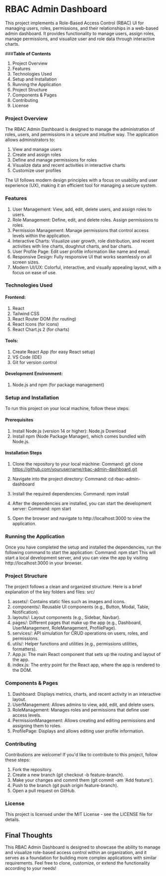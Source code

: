 # **RBAC Admin Dashboard**

This project implements a Role-Based Access Control (RBAC) UI for managing users, roles, permissions, and their relationships in a web-based admin dashboard. It provides functionality to manage users, assign roles, manage permissions, and visualize user and role data through interactive charts.

###**Table of Contents**

1. Project Overview
2. Features
3. Technologies Used
4. Setup and Installation
5. Running the Application
6. Project Structure
7. Components & Pages
8. Contributing
9. License

### **Project Overview**

The RBAC Admin Dashboard is designed to manage the administration of roles, users, and permissions in a secure and intuitive way. The application allows administrators to:

1. View and manage users
2. Create and assign roles
3. Define and manage permissions for roles
4. Visualize data and recent activities in interactive charts
5. Customize user profiles

The UI follows modern design principles with a focus on usability and user experience (UX), making it an efficient tool for managing a secure system.

### **Features**

1. User Management: View, add, edit, delete users, and assign roles to users.
2. Role Management: Define, edit, and delete roles. Assign permissions to roles.
3. Permission Management: Manage permissions that control access levels within the application.
4. Interactive Charts: Visualize user growth, role distribution, and recent activities with line charts, doughnut charts, and bar charts.
5. User Profile Page: Edit user profile information like name and email.
6. Responsive Design: Fully responsive UI that works seamlessly on all screen sizes.
7. Modern UI/UX: Colorful, interactive, and visually appealing layout, with a focus on ease of use.

### **Technologies Used**

#### Frontend:

1. React
2. Tailwind CSS
3. React Router DOM (for routing)
4. React Icons (for icons)
5. React Chart.js 2 (for charts)

#### Tools:

1. Create React App (for easy React setup)
2. VS Code (IDE)
3. Git for version control

#### Development Environment:

1. Node.js and npm (for package management)

### **Setup and Installation**

To run this project on your local machine, follow these steps:

#### Prerequisites

1. Install Node.js (version 14 or higher): Node.js Download
2. Install npm (Node Package Manager), which comes bundled with Node.js.

#### Installation Steps

1. Clone the repository to your local machine:
   Command: git clone https://github.com/yourusername/rbac-admin-dashboard.git

2. Navigate into the project directory:
   Command: cd rbac-admin-dashboard

3. Install the required dependencies:
   Command: npm install

4. After the dependencies are installed, you can start the development server:
   Command: npm start

5. Open the browser and navigate to http://localhost:3000 to view the application.

### **Running the Application**

Once you have completed the setup and installed the dependencies, run the following command to start the application:
Command: npm start
This will start a local development server, and you can view the app by visiting http://localhost:3000 in your browser.

### **Project Structure**

The project follows a clean and organized structure. Here is a brief explanation of the key folders and files:
src/

1. assets/: Contains static files such as images and icons.
2. components/: Reusable UI components (e.g., Button, Modal, Table, Notification).
3. layouts/: Layout components (e.g., Sidebar, Navbar).
4. pages/: Different pages that make up the app (e.g., Dashboard, UserManagement, RoleManagement, ProfilePage).
5. services/: API simulation for CRUD operations on users, roles, and permissions.
6. utils/: Helper functions and utilities (e.g., permissions utilities, formatters).
7. App.js: The main React component that sets up the routing and layout of the app.
8. index.js: The entry point for the React app, where the app is rendered to the DOM.

### **Components & Pages**

1. Dashboard: Displays metrics, charts, and recent activity in an interactive layout.
2. UserManagement: Allows admins to view, add, edit, and delete users.
3. RoleManagement: Manages roles and permissions that define user access levels.
4. PermissionManagement: Allows creating and editing permissions and assigning them to roles.
5. ProfilePage: Displays and allows editing user profile information.

### **Contributing**

Contributions are welcome! If you'd like to contribute to this project, follow these steps:

1. Fork the repository.
2. Create a new branch (git checkout -b feature-branch).
3. Make your changes and commit them (git commit -am 'Add feature').
4. Push to the branch (git push origin feature-branch).
5. Open a pull request on GitHub.

### **License**

This project is licensed under the MIT License - see the LICENSE file for details.

## **Final Thoughts**

This RBAC Admin Dashboard is designed to showcase the ability to manage and visualize role-based access control within an organization, and it serves as a foundation for building more complex applications with similar requirements.
Feel free to clone, customize, or extend the functionality according to your needs!
